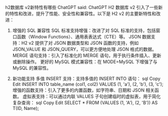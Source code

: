 

h2数据库 v2新特性有哪些
ChatGPT said:
ChatGPT
H2 数据库 v2 引入了一些新的特性和改进，提升了性能、安全性和兼容性。以下是 H2 v2 的主要新特性和改进：

1. 增强的 SQL 兼容性
   SQL 标准支持增强：改进了对 SQL 标准的支持，包括窗口函数（Window Functions）、通用表表达式（CTE）等。
   JSON 数据支持：H2 v2 提供了对 JSON 数据类型和 JSON 函数的支持，例如 JSON_VALUE 和 JSON_QUERY，可以更方便地处理 JSON 格式的数据。
   MERGE 语句支持：引入了标准化的 MERGE 语句，用于执行条件插入、更新或删除操作。
   更好的 MySQL 模式兼容性：在 MODE=MySQL 下增强了与 MySQL 的兼容性。

4. 新功能支持
   多值 INSERT 支持：支持多值的 INSERT INTO 语句：
   sql
   Copy
   Edit
   INSERT INTO table_name (col1, col2) VALUES (1, 'a'), (2, 'b'), (3, 'c');
   增强的函数支持：引入了更多的内置函数，如字符串、日期和 JSON 相关函数。
   虚拟表支持：可以通过内联 VALUES 子句创建临时的虚拟表，用于简化复杂查询：
   sql
   Copy
   Edit
   SELECT * FROM (VALUES (1, 'A'), (2, 'B')) AS T(ID, Name);